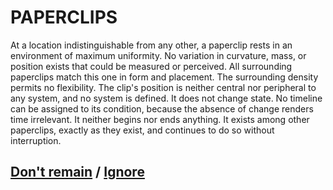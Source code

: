 # PAPERCLIPS

At a location indistinguishable from any other, a paperclip rests in an environment of maximum uniformity. No variation in curvature, mass, or position exists that could be measured or perceived. All surrounding paperclips match this one in form and placement. The surrounding density permits no flexibility. The clip's position is neither central nor peripheral to any system, and no system is defined. It does not change state. No timeline can be assigned to its condition, because the absence of change renders time irrelevant. It neither begins nor ends anything. It exists among other paperclips, exactly as they exist, and continues to do so without interruption.

## [Don't remain](page-eaf01b164b5ff805) / [Ignore](page-6aa522911f40d95b)
